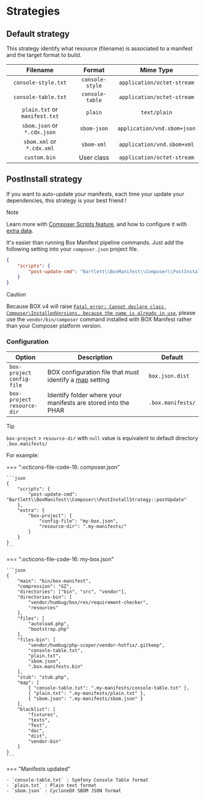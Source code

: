 <!-- markdownlint-disable MD013 MD033 MD046 -->
# Strategies

## Default strategy

This strategy identify what resource (filename) is associated to a manifest and the target format to build.

|           Filename            |     Format      |          Mime Type          |
|:-----------------------------:|:---------------:|:---------------------------:|
|      `console-style.txt`      | `console-style` | `application/octet-stream`  |
|      `console-table.txt`      | `console-table` | `application/octet-stream`  |
| `plain.txt` or `manifest.txt` |     `plain`     |        `text/plain`         |
|  `sbom.json` or `*.cdx.json`  |   `sbom-json`   | `application/vnd.sbom+json` |
|   `sbom.xml` or `*.cdx.xml`   |   `sbom-xml`    | `application/vnd.sbom+xml`  |
|         `custom.bin`          |   User class    | `application/octet-stream`  |

## PostInstall strategy

If you want to auto-update your manifests, each time your update your dependencies, this strategy is your best friend !

> [!NOTE]
>
> Learn more with [Composer Scripts feature](https://getcomposer.org/doc/articles/scripts.md),
> and how to configure it with [extra data](https://getcomposer.org/doc/04-schema.md#extra).

It's easier than running Box Manifest pipeline commands. Just add the following setting into your `composer.json` project file.

```json
{
    "scripts": {
        "post-update-cmd": "Bartlett\\BoxManifest\\Composer\\PostInstallStrategy::postUpdate"
    }
}
```

> [!CAUTION]
>
> Because BOX v4 will raise [`Fatal error: Cannot declare class Composer\InstalledVersions, because the name is already in use`][box-991-issue],
> please use the `vendor/bin/composer` command installed with BOX Manifest rather than your Composer platform version.

### Configuration

| Option                          | Description                                                        | Default           |
|---------------------------------|--------------------------------------------------------------------|-------------------|
| `box-project`<br>`config-file`  | BOX configuration file that must identify a [map][box-map] setting | `box.json.dist`   |
| `box-project`<br>`resource-dir` | Identify folder where your manifests are stored into the PHAR      | `.box.manifests/` |

> [!TIP]
>
> `box-project` > `resource-dir` with `null` value is equivalent to default directory `.box.manifests/`

For example:

=== ":octicons-file-code-16: composer.json"

    ```json
    {
        "scripts": {
            "post-update-cmd": "Bartlett\\BoxManifest\\Composer\\PostInstallStrategy::postUpdate"
        },
        "extra": {
            "box-project": {
                "config-file": "my-box.json",
                "resource-dir": ".my-manifests/"
            }
        }
    }
    ```

=== ":octicons-file-code-16: my-box.json"

    ```json
    {
        "main": "bin/box-manifest",
        "compression": "GZ",
        "directories": ["bin", "src", "vendor"],
        "directories-bin": [
            "vendor/humbug/box/res/requirement-checker",
            "resources"
        ],
        "files": [
            "autoload.php",
            "bootstrap.php"
        ],
        "files-bin": [
            "vendor/humbug/php-scoper/vendor-hotfix/.gitkeep",
            "console-table.txt",
            "plain.txt",
            "sbom.json",
            ".box.manifests.bin"
        ],
        "stub": "stub.php",
        "map": [
            { "console-table.txt": ".my-manifests/console-table.txt" },
            { "plain.txt": ".my-manifests/plain.txt" },
            { "sbom.json": ".my-manifests/sbom.json" }
        ],
        "blacklist": [
            "fixtures",
            "tests",
            "Test",
            "doc",
            "dist",
            "vendor-bin"
        ]
    }
    ```

=== "Manifests updated"

    - `console-table.txt` : Symfony Console Table format
    - `plain.txt` : Plain text format
    - `sbom.json` : CycloneDX SBOM JSON format

[box-map]: https://box-project.github.io/box/configuration/#map-map
[box-991-issue]: https://github.com/box-project/box/issues/991
